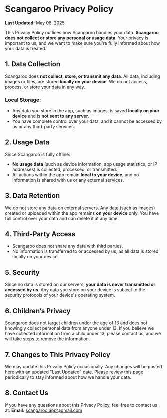 # Scangaroo Privacy Policy

**Last Updated:** May 08, 2025

This Privacy Policy outlines how Scangaroo handles your data. **Scangaroo does not collect or store any personal or usage data**. Your privacy is important to us, and we want to make sure you're fully informed about how your data is treated.

## 1. Data Collection

Scangaroo does **not collect, store, or transmit any data**. All data, including images or files, are stored **locally on your device**. We do not access, process, or store your data in any way.

### Local Storage:

* Any data you store in the app, such as images, is saved **locally on your device** and is **not sent to any server**.
* You have complete control over your data, and it cannot be accessed by us or any third-party services.

## 2. Usage Data

Since Scangaroo is fully offline:

* **No usage data** (such as device information, app usage statistics, or IP addresses) is collected, processed, or transmitted.
* All actions within the app remain **local to your device**, and no information is shared with us or any external services.

## 3. Data Retention

We do not store any data on external servers. Any data (such as images) created or uploaded within the app remains **on your device** only. You have full control over your data and can delete it at any time.

## 4. Third-Party Access

* Scangaroo does not share any data with third parties.
* No information is transferred to or accessed by us, as all data is stored locally on your device.

## 5. Security

Since no data is stored on our servers, **your data is never transmitted or accessed by us**. Any data you store on your device is subject to the security protocols of your device's operating system.

## 6. Children’s Privacy

Scangaroo does not target children under the age of 13 and does not knowingly collect personal data from anyone under 13. If you believe we have collected information from a child under 13, please contact us, and we will take steps to remove the information.

## 7. Changes to This Privacy Policy

We may update this Privacy Policy occasionally. Any changes will be posted here with an updated "Last Updated" date. Please review this page periodically to stay informed about how we handle your data.

## 8. Contact Us

If you have any questions about this Privacy Policy, feel free to contact us at:
**Email:** [scangaroo.app@gmail.com](mailto:scangaroo.app@gmail.com)

